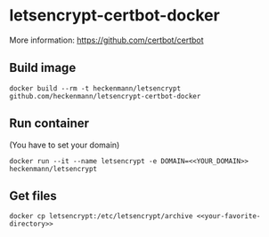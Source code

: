 # letsencrypt-certbot-docker

More information:
https://github.com/certbot/certbot

## Build image
```
docker build --rm -t heckenmann/letsencrypt github.com/heckenmann/letsencrypt-certbot-docker
```

## Run container
(You have to set your domain)
```
docker run --it --name letsencrypt -e DOMAIN=<<YOUR_DOMAIN>> heckenmann/letsencrypt
```

## Get files
```
docker cp letsencrypt:/etc/letsencrypt/archive <<your-favorite-directory>>
```
